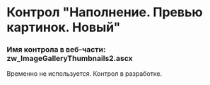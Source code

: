 ﻿---
description: 2.4.11.0
---
# Контрол "Наполнение. Превью картинок. Новый"
### Имя контрола в веб-части: zw_ImageGalleryThumbnails2.ascx
Временно не используется. Контрол в разработке.
